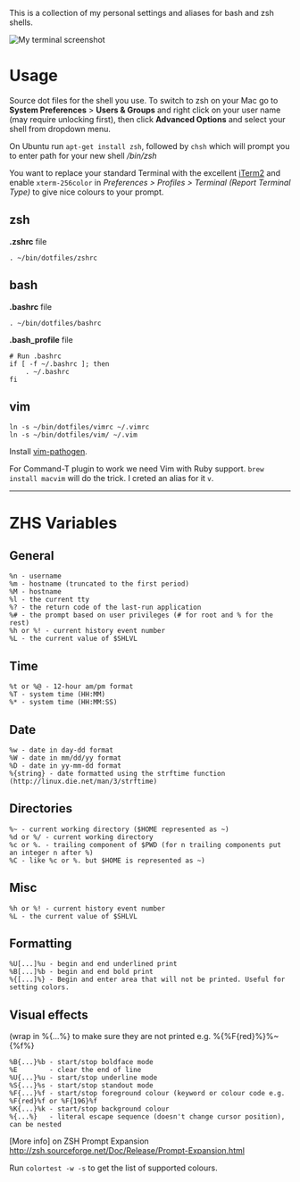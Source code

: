 This is a collection of my personal settings and aliases for bash and zsh shells.

![My terminal screenshot](https://raw.github.com/tyom/dotfiles/master/terminal-screenshot.png)

Usage
=====

Source dot files for the shell you use. To switch to zsh on your Mac go to **System Preferences** > **Users & Groups** and right click on your user name (may require unlocking first), then click **Advanced Options** and select your shell from dropdown menu. 

On Ubuntu run `apt-get install zsh`, followed by `chsh` which will prompt you to enter path for your new shell */bin/zsh*

You want to replace your standard Terminal with the excellent [iTerm2](http://www.iterm2.com/) and enable `xterm-256color` in *Preferences > Profiles > Terminal (Report Terminal Type)* to give nice colours to your prompt.

zsh
---

**.zshrc** file

    . ~/bin/dotfiles/zshrc


bash
----

**.bashrc** file

    . ~/bin/dotfiles/bashrc

**.bash_profile** file

    # Run .bashrc
    if [ -f ~/.bashrc ]; then
        . ~/.bashrc
    fi


vim
---

    ln -s ~/bin/dotfiles/vimrc ~/.vimrc
    ln -s ~/bin/dotfiles/vim/ ~/.vim

Install [vim-pathogen](https://github.com/tpope/vim-pathogen).

For Command-T plugin to work we need Vim with Ruby support.
`brew install macvim` will do the trick. I creted an alias for it `v`.

---

ZHS Variables
=============

General
-------
    %n - username
    %m - hostname (truncated to the first period)
    %M - hostname
    %l - the current tty
    %? - the return code of the last-run application
    %# - the prompt based on user privileges (# for root and % for the rest)
    %h or %! - current history event number
    %L - the current value of $SHLVL

Time
----
    %t or %@ - 12-hour am/pm format
    %T - system time (HH:MM)
    %* - system time (HH:MM:SS)

Date
----
    %w - date in day-dd format
    %W - date in mm/dd/yy format
    %D - date in yy-mm-dd format
    %{string} - date formatted using the strftime function (http://linux.die.net/man/3/strftime)

Directories
-----------
    %~ - current working directory ($HOME represented as ~)
    %d or %/ - current working directory
    %c or %. - trailing component of $PWD (for n trailing components put an integer n after %)
    %C - like %c or %. but $HOME is represented as ~)

Misc
----
    %h or %! - current history event number
    %L - the current value of $SHLVL

Formatting
----------
    %U[...]%u - begin and end underlined print
    %B[...]%b - begin and end bold print
    %{[...]%} - Begin and enter area that will not be printed. Useful for setting colors.

Visual effects 
--------------
(wrap in %{...%} to make sure they are not printed e.g. %{%F{red}%}%~{%f%}

    %B{...}%b - start/stop boldface mode
    %E        - clear the end of line
    %U{...}%u - start/stop underline mode
    %S{...}%s - start/stop standout mode
    %F{...}%f - start/stop foreground colour (keyword or colour code e.g. %F{red}%f or %F{196}%f
    %K{...}%k - start/stop background colour
    %{...%}   - literal escape sequence (doesn't change cursor position), can be nested

[More info] on ZSH Prompt Expansion http://zsh.sourceforge.net/Doc/Release/Prompt-Expansion.html

Run `colortest -w -s` to get the list of supported colours.
